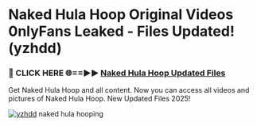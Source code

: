 # Naked Hula Hoop Original Videos 0nlyFans Leaked - Files Updated! (yzhdd)

<h3>🔴 CLICK HERE 🌐==►► <a href="https://tinyurl.com/up5wt9bj" rel="nofollow">Naked Hula Hoop Updated Files</a></h3>

Get Naked Hula Hoop and all content. Now you can access all videos and pictures of Naked Hula Hoop. New Updated Files 2025!

[![yzhdd](https://i.imgur.com/ABiUzMV.gif)](https://tinyurl.com/up5wt9bj)
naked hula hooping
